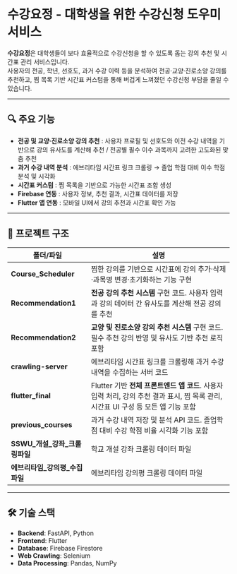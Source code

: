 # 수강요정 - 대학생을 위한 수강신청 도우미 서비스

**수강요정**은 대학생들이 보다 효율적으로 수강신청을 할 수 있도록 돕는 강의 추천 및 시간표 관리 서비스입니다.  
사용자의 전공, 학년, 선호도, 과거 수강 이력 등을 분석하여 전공·교양·진로소양 강의를 추천하고, 찜 목록 기반 시간표 커스텀을 통해 버겁게 느껴졌던 수강신청 부담을 줄일 수 있습니다.

---

## 🔍 주요 기능
- **전공 및 교양·진로소양 강의 추천** : 사용자 프로필 및 선호도와 이전 수강 내역을 기반으로 강의 유사도를 계산해 추천 / 전공별 필수 이수 과목까지 고려한 고도화된 맞춤 추천
- **과거 수강 내역 분석** : 에브리타임 시간표 링크 크롤링 → 졸업 학점 대비 이수 학점 분석 및 시각화
- **시간표 커스텀** : 찜 목록을 기반으로 가능한 시간표 조합 생성
- **Firebase 연동** : 사용자 정보, 추천 결과, 시간표 데이터를 저장
- **Flutter 앱 연동** : 모바일 UI에서 강의 추천과 시간표 확인 가능
---

## 📂 프로젝트 구조
| 폴더/파일 | 설명 |
|-----------|------|
| **Course_Scheduler** | 찜한 강의를 기반으로 시간표에 강의 추가·삭제·과목명 변경·초기화하는 기능 구현 |
| **Recommendation1** | **전공 강의 추천 시스템** 구현 코드. 사용자 입력과 강의 데이터 간 유사도를 계산해 전공 강의를 추천 |
| **Recommendation2** | **교양 및 진로소양 강의 추천 시스템** 구현 코드. 필수 추천 강의 반영 및 유사도 기반 추천 로직 포함 |
| **crawling-server** | 에브리타임 시간표 링크를 크롤링해 과거 수강 내역을 수집하는 서버 코드 |
| **flutter_final** | Flutter 기반 **전체 프론트엔드 앱 코드**. 사용자 입력 처리, 강의 추천 결과 표시, 찜 목록 관리, 시간표 UI 구성 등 모든 앱 기능 포함 |
| **previous_courses** | 과거 수강 내역 저장 및 분석 API 코드. 졸업학점 대비 수강 학점 비율 시각화 기능 포함 |
| **SSWU_개설_강좌_크롤링파일** | 학교 개설 강좌 크롤링 데이터 파일 |
| **에브리타임_강의평_수집파일** | 에브리타임 강의평 크롤링 데이터 파일 |

---

## 🛠 기술 스택
- **Backend**: FastAPI, Python
- **Frontend**: Flutter
- **Database**: Firebase Firestore
- **Web Crawling**: Selenium
- **Data Processing**: Pandas, NumPy
